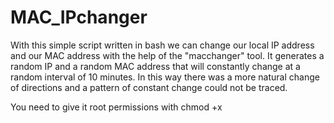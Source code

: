 # MAC_IPchanger

With this simple script written in bash we can change our local IP address and our MAC address with the help of the "macchanger" tool.
It generates a random IP and a random MAC address that will constantly change at a random interval of 10 minutes. In this way there was a more natural change of directions and a pattern of constant change could not be traced.

You need to give it root permissions with chmod +x
